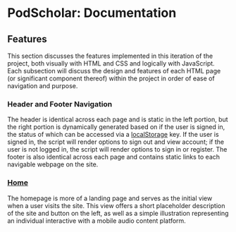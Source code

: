 # PodScholar: Documentation

## Features

This section discusses the features implemented in this iteration of the project, both visually with HTML and CSS and 
logically with JavaScript.  Each subsection will discuss the design and features of each HTML page (or significant 
component thereof) within the project in order of ease of navigation and purpose.

### Header and Footer Navigation

The header is identical across each page and is static in the left portion, but the right portion is dynamically 
generated based on if the user is signed in, the status of which can be accessed via a 
[localStorage](https://developer.mozilla.org/en-US/docs/Web/API/Window/localStorage) key.  If the user is signed in, the 
script will render options to sign out and view account; if the user is not logged in, the script will render options to 
sign in or register.  The footer is also identical across each page and contains static links to each navigable webpage 
on the site.

### [Home](https://muzzarellimj.github.io/full-stack-application-development/assignment/midterm/index.html)

The homepage is more of a landing page and serves as the initial view when a user visits the site. This view offers a 
short placeholder description of the site and button on the left, as well as a simple illustration representing an 
individual interactive with a mobile audio content platform.